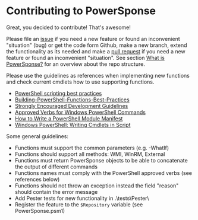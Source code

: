 # Contributing to PowerSponse

Great, you decided to contribute! That's awesome!

Please file an [issue](https://github.com/swisscom/PowerSponse/issues) if you
need a new feature or found an inconvenient "situation" (bug) or get the code
form Github, make a new branch, extend the functionality as its needed and
make a [pull request](https://github.com/swisscom/PowerSponse/pulls) if you
need a new feature or found an inconvenient "situation". See section
[What is PowerSponse?](README.md#what-is-powersponse) for an overview about
the repo structure.

Please use the guidelines as references when implementing new functions and
check current cmdlets how to use supporting functions.

* [PowerShell scripting best practices](https://blogs.technet.microsoft.com/pstips/2014/06/17/powershell-scripting-best-practices/)
* [Building-PowerShell-Functions-Best-Practices](http://ramblingcookiemonster.github.io/Building-PowerShell-Functions-Best-Practices/)
* [Strongly Encouraged Development Guidelines](https://msdn.microsoft.com/en-us/library/dd878270(v=vs.85).aspx)
* [Approved Verbs for Windows PowerShell Commands](https://msdn.microsoft.com/en-us/library/ms714428(v=vs.85).aspx)
* [How to Write a PowerShell Module Manifest](https://msdn.microsoft.com/en-us/library/dd878337(v=vs.85).aspx)
* [Windows PowerShell: Writing Cmdlets in Script](https://technet.microsoft.com/en-us/library/ff677563.aspx)

Some general guidelines:

* Functions must support the common parameters (e.g. -WhatIf)
* Functions should support all methods: WMI, WinRM, External
* Functions must return PowerSponse objects to be able to concatenate the
  output of different commands
* Functions names must comply with the PowerShell approved verbs (see
  references below)
* Functions should not throw an exception instead the field "reason" should
  contain the error message
* Add Pester tests for new functionality in .\tests\Pester\
* Register the feature to the `$Repository` variable (see PowerSponse.psm1)

